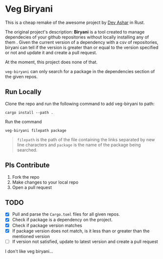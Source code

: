# Veg Biryani

This is a cheap remake of the awesome project by [Dev Ashar](https://github.com/devashar13/biryani-cli) in Rust.

The original project's description: 
**Biryani** is a tool created to manage dependecies of your github repositories without locally installing any of them . Given the current version of a dependency with a csv of repositories, biryani can tell if the version is greater than or equal to the version specified or not and update it and create a pull request.

At the moment, this project does none of that.

`veg-biryani` can only search for a package in the dependencies section of the given repos.

## Run Locally

Clone the repo and run the following command to add veg-biryani to path:
```
cargo install --path . 
```
Run the command 

```
veg-biryani filepath package
```

> `filepath` is the path of the file containing the links separated by new line characters and `package` is the name of the package being searched.

## Pls Contribute

1. Fork the repo
2. Make changes to your local repo
3. Open a pull request

## TODO
- [x] Pull and parse the `Cargo.toml` files for all given repos.
- [x] Check if package is a dependency on the project.
- [x] Check if package version matches
- [x] If package version does not match, is it less than or greater than the mentioned version
- [ ] If version not satisfied, update to latest version and create a pull request

I don't like veg biryani...
